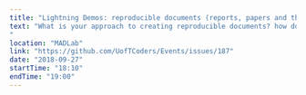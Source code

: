 ```yaml
---
title: "Lightning Demos: reproducible documents (reports, papers and thesis)"
text: "What is your approach to creating reproducible documents? how do you use the capabilities in R, Python, Latex, pandoc, etc. to integrate your data analysis with writing your reports and other manuscripts? Come to this session and show your peers what is your workflow for creating reproducible documents or hear from others how they do it.
"
location: "MADLab"
link: "https://github.com/UofTCoders/Events/issues/187"
date: "2018-09-27"
startTime: "18:10"
endTime: "19:00"
---
```

